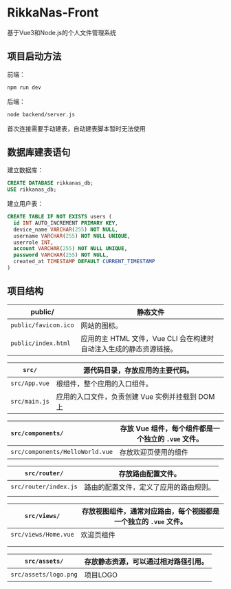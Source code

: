

# RikkaNas-Front

基于Vue3和Node.js的个人文件管理系统

## 项目启动方法

前端：

```sh
npm run dev
```

后端：

```sh
node backend/server.js 
```

首次连接需要手动建表，自动建表脚本暂时无法使用

## 数据库建表语句

建立数据库：

```sql
CREATE DATABASE rikkanas_db;
USE rikkanas_db;
```

建立用户表：

```sql
CREATE TABLE IF NOT EXISTS users (
  id INT AUTO_INCREMENT PRIMARY KEY,
  device_name VARCHAR(255) NOT NULL,
  username VARCHAR(255) NOT NULL UNIQUE,
  userrole INT,
  account VARCHAR(255) NOT NULL UNIQUE,
  password VARCHAR(255) NOT NULL,
  created_at TIMESTAMP DEFAULT CURRENT_TIMESTAMP
)
```

## 项目结构

| public/              | 静态文件                                                     |
| -------------------- | ------------------------------------------------------------ |
| `public/favicon.ico` | 网站的图标。                                                 |
| `public/index.html`  | 应用的主 HTML 文件，Vue CLI 会在构建时自动注入生成的静态资源链接。 |

| **`src/`**    | 源代码目录，存放应用的主要代码。                 |
| ------------- | ------------------------------------------------ |
| `src/App.vue` | 根组件，整个应用的入口组件。                     |
| `src/main.js` | 应用的入口文件，负责创建 Vue 实例并挂载到 DOM 上 |

| `src/components/`               | 存放 Vue 组件，每个组件都是一个独立的 `.vue` 文件。 |
| :------------------------------ | --------------------------------------------------- |
| `src/components/HelloWorld.vue` | 存放欢迎页使用的组件                                |

| `src/router/`         | 存放路由配置文件。                     |
| --------------------- | -------------------------------------- |
| `src/router/index.js` | 路由的配置文件，定义了应用的路由规则。 |
|                       |                                        |

| `src/views/`         | 存放视图组件，通常对应路由，每个视图都是一个独立的 `.vue` 文件。 |
| -------------------- | ------------------------------------------------------------ |
| `src/views/Home.vue` | 欢迎页组件                                                   |
|                      |                                                              |
|                      |                                                              |

| `src/assets/`         | 存放静态资源，可以通过相对路径引用。 |
| --------------------- | ------------------------------------ |
| `src/assets/logo.png` | 项目LOGO                             |
